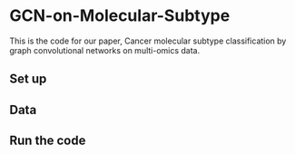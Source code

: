 # GCN-on-Molecular-Subtype
This is the code for our paper, Cancer molecular subtype classification by graph convolutional networks on multi-omics data.

## Set up

## Data

## Run the code
